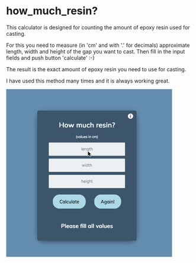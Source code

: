 # how_much_resin?

This calculator is designed for counting the amount of epoxy resin used for casting.

For this you need to measure (in 'cm' and with '.' for decimals) approximate length, width and height of the gap you want to cast. Then fill in the input fields and push button 'calculate' :-)

The result is the exact amount of epoxy resin you need to use for casting.

I have used this method many times and it is always working great.

![demo](pics/demo.gif)
